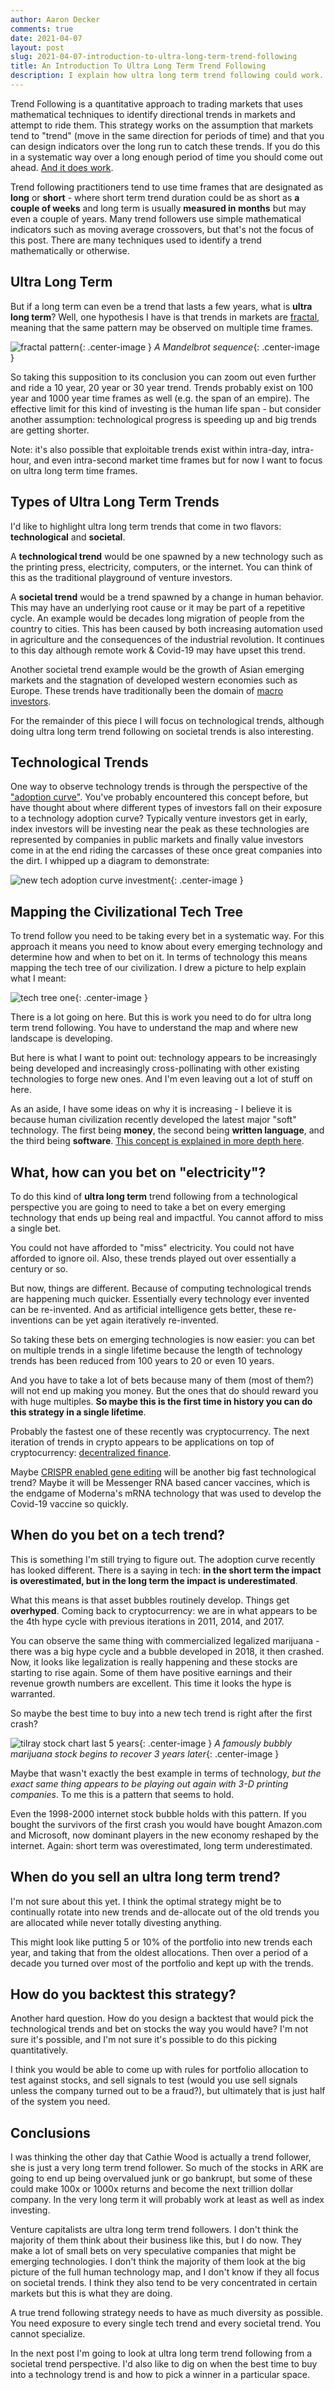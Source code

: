 ```yaml
---
author: Aaron Decker
comments: true
date: 2021-04-07
layout: post
slug: 2021-04-07-introduction-to-ultra-long-term-trend-following
title: An Introduction To Ultra Long Term Trend Following
description: I explain how ultra long term trend following could work.
---
```


Trend Following is a quantitative approach to trading markets that uses mathematical techniques to identify directional trends in markets and attempt to ride them. This strategy works on the assumption that markets tend to "trend" (move in the same direction for periods of time) and that you can design indicators over the long run to catch these trends. If you do this in a systematic way over a long enough period of time you should come out ahead. [And it does work](https://www.trendfollowing.com/charts/). 

Trend following practitioners tend to use time frames that are designated as __long__ or __short__ - where short term trend duration could be as short as __a couple of weeks__ and long term is usually __measured in months__ but may even a couple of years. Many trend followers use simple mathematical indicators such as moving average crossovers, but that's not the focus of this post. There are many techniques used to identify a trend mathematically or otherwise. 

## Ultra Long Term

But if a long term can even be a trend that lasts a few years, what is __ultra long term__? Well, one hypothesis I have is that trends in markets are [fractal](https://en.wikipedia.org/wiki/Fractal), meaning that the same pattern may be observed on multiple time frames. 

![fractal pattern](/images/blog/mandelbrot_sequence_new.gif){: .center-image }
_A Mandelbrot sequence_{: .center-image }

So taking this supposition to its conclusion you can zoom out even further and ride a 10 year, 20 year or 30 year trend. Trends probably exist on 100 year and 1000 year time frames as well (e.g. the span of an empire). The effective limit for this kind of investing is the human life span - but consider another assumption: technological progress is speeding up and big trends are getting shorter.

Note: it's also possible that exploitable trends exist within intra-day, intra-hour, and even intra-second market time frames but for now I want to focus on ultra long term time frames.

## Types of Ultra Long Term Trends

I'd like to highlight ultra long term trends that come in two flavors: __technological__ and __societal__. 

A __technological trend__ would be one spawned by a new technology such as the printing press, electricity, computers, or the internet. You can think of this as the traditional playground of venture investors. 

A __societal trend__ would be a trend spawned by a change in human behavior. This may have an underlying root cause or it may be part of a repetitive cycle. An example would be decades long migration of people from the country to cities. This has been caused by both increasing automation used in agriculture and the consequences of the industrial revolution. It continues to this day although remote work & Covid-19 may have upset this trend.

Another societal trend example would be the growth of Asian emerging markets and the stagnation of developed western economies such as Europe. These trends have traditionally been the domain of [macro investors](https://en.wikipedia.org/wiki/Global_macro).

For the remainder of this piece I will focus on technological trends, although doing ultra long term trend following on societal trends is also interesting.

## Technological Trends

One way to observe technology trends is through the perspective of the ["adoption curve"](https://en.wikipedia.org/wiki/Technology_adoption_life_cycle). You've probably encountered this concept before, but have thought about where different types of investors fall on their exposure to a technology adoption curve? Typically venture investors get in early, index investors will be investing near the peak as these technologies are represented by companies in public markets and finally value investors come in at the end riding the carcasses of these once great companies into the dirt. I whipped up a diagram to demonstrate:

![new tech adoption curve investment](/images/blog/new_tech_adoption_curve_investing.png){: .center-image }

## Mapping the Civilizational Tech Tree

To trend follow you need to be taking every bet in a systematic way. For this approach it means you need to know about every emerging technology and determine how and when to bet on it. In terms of technology this means mapping the tech tree of our civilization. I drew a picture to help explain what I meant:

![tech tree one](/images/blog/tech_tree_1.png){: .center-image }

There is a lot going on here. But this is work you need to do for ultra long term trend following. You have to understand the map and where new landscape is developing.

But here is what I want to point out: technology appears to be increasingly being developed and increasingly cross-pollinating with other existing technologies to forge new ones. And I'm even leaving out a lot of stuff on here.

As an aside, I have some ideas on why it is increasing - I believe it is because human civilization recently developed the latest major "soft" technology. The first being __money__, the second being __written language__, and the third being __software__. [This concept is explained in more depth here](https://breakingsmart.com/en/season-1/a-new-soft-technology/).


## What, how can you bet on "electricity"? 

To do this kind of __ultra long term__ trend following from a technological perspective you are going to need to take a bet on every emerging technology that ends up being real and impactful. You cannot afford to miss a single bet. 

You could not have afforded to "miss" electricity. You could not have afforded to ignore oil. Also, these trends played out over essentially a century or so. 

But now, things are different. Because of computing technological trends are happening much quicker. Essentially every technology ever invented can be re-invented. And as artificial intelligence gets better, these re-inventions can be yet again iteratively re-invented. 

So taking these bets on emerging technologies is now easier: you can bet on multiple trends in a single lifetime because the length of technology trends has been reduced from 100 years to 20 or even 10 years. 

And you have to take a lot of bets because many of them (most of them?) will not end up making you money. But the ones that do should reward you with huge multiples. __So maybe this is the first time in history you can do this strategy in a single lifetime__.

Probably the fastest one of these recently was cryptocurrency. The next iteration of trends in crypto appears to be applications on top of cryptocurrency: [decentralized finance](https://defipulse.com/). 

Maybe [CRISPR enabled gene editing](https://en.wikipedia.org/wiki/CRISPR) will be another big fast technological trend? Maybe it will be Messenger RNA based cancer vaccines, which is the endgame of Moderna's mRNA technology that was used to develop the Covid-19 vaccine so quickly. 

## When do you bet on a tech trend?

This is something I'm still trying to figure out. The adoption curve recently has looked different. There is a saying in tech: __in the short term the impact is overestimated, but in the long term the impact is underestimated__. 

What this means is that asset bubbles routinely develop. Things get __overhyped__. Coming back to cryptocurrency: we are in what appears to be the 4th hype cycle with previous iterations in 2011, 2014, and 2017.

You can observe the same thing with commercialized legalized marijuana - there was a big hype cycle and a bubble developed in 2018, it then crashed. Now, it looks like legalization is really happening and these stocks are starting to rise again. Some of them have positive earnings and their revenue growth numbers are excellent. This time it looks the hype is warranted.

So maybe the best time to buy into a new tech trend is right after the first crash? 

![tilray stock chart last 5 years](/images/blog/tilray-stock-bubble.png){: .center-image }
_A famously bubbly marijuana stock begins to recover 3 years later_{: .center-image }

Maybe that wasn't exactly the best example in terms of technology, _but the exact same thing appears to be playing out again with 3-D printing companies_. To me this is a pattern that seems to hold. 

Even the 1998-2000 internet stock bubble holds with this pattern. If you bought the survivors of the first crash you would have bought Amazon.com and Microsoft, now dominant players in the new economy reshaped by the internet. Again: short term was overestimated, long term underestimated.


## When do you sell an ultra long term trend?

I'm not sure about this yet. I think the optimal strategy might be to continually rotate into new trends and de-allocate out of the old trends you are allocated while never totally divesting anything.

This might look like putting 5 or 10% of the portfolio into new trends each year, and taking that from the oldest allocations. Then over a period of a decade you turned over most of the portfolio and kept up with the trends. 

## How do you backtest this strategy?

Another hard question. How do you design a backtest that would pick the technological trends and bet on stocks the way you would have? I'm not sure it's possible, and I'm not sure it's possible to do this picking quantitatively.

I think you would be able to come up with rules for portfolio allocation to test against stocks, and sell signals to test (would you use sell signals unless the company turned out to be a fraud?), but ultimately that is just half of the system you need. 


## Conclusions

I was thinking the other day that Cathie Wood is actually a trend follower, she is just a very long term trend follower. So much of the stocks in ARK are going to end up being overvalued junk or go bankrupt, but some of these could make 100x or 1000x returns and become the next trillion dollar company. In the very long term it will probably work at least as well as index investing.

Venture capitalists are ultra long term trend followers. I don't think the majority of them think about their business like this, but I do now. They make a lot of small bets on very speculative companies that might be emerging technologies. I don't think the majority of them look at the big picture of the full human technology map, and I don't know if they all focus on societal trends. I think they also tend to be very concentrated in certain markets but this is what they are doing.

A true trend following strategy needs to have as much diversity as possible. You need exposure to every single tech trend and every societal trend. You cannot specialize.

In the next post I'm going to look at ultra long term trend following from a societal trend perspective. I'd also like to dig on when the best time to buy into a technology trend is and how to pick a winner in a particular space. 

